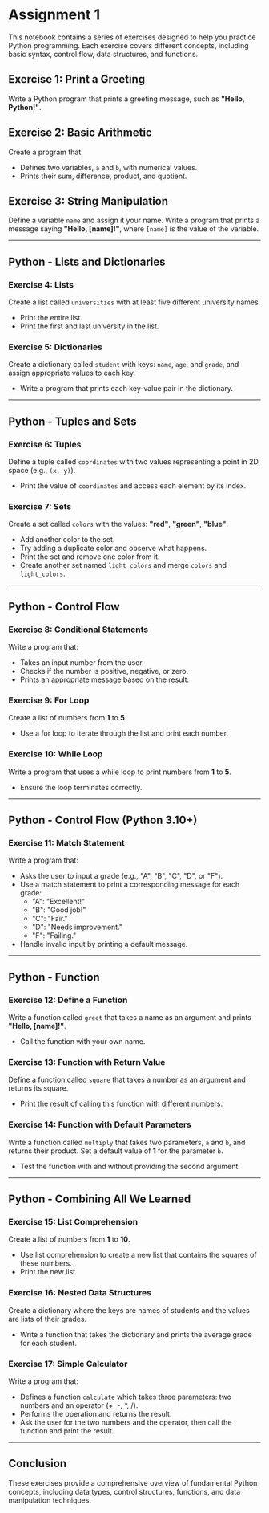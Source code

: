 # Assignment 1

This notebook contains a series of exercises designed to help you practice Python programming. Each exercise covers different concepts, including basic syntax, control flow, data structures, and functions.

## Exercise 1: Print a Greeting
Write a Python program that prints a greeting message, such as **"Hello, Python!"**.

## Exercise 2: Basic Arithmetic
Create a program that:
- Defines two variables, `a` and `b`, with numerical values.
- Prints their sum, difference, product, and quotient.

## Exercise 3: String Manipulation
Define a variable `name` and assign it your name. Write a program that prints a message saying **"Hello, [name]!"**, where `[name]` is the value of the variable.

---

## Python - Lists and Dictionaries

### Exercise 4: Lists
Create a list called `universities` with at least five different university names.
- Print the entire list.
- Print the first and last university in the list.

### Exercise 5: Dictionaries
Create a dictionary called `student` with keys: `name`, `age`, and `grade`, and assign appropriate values to each key.
- Write a program that prints each key-value pair in the dictionary.

---

## Python - Tuples and Sets

### Exercise 6: Tuples
Define a tuple called `coordinates` with two values representing a point in 2D space (e.g., `(x, y)`).
- Print the value of `coordinates` and access each element by its index.

### Exercise 7: Sets
Create a set called `colors` with the values: **"red"**, **"green"**, **"blue"**.
- Add another color to the set.
- Try adding a duplicate color and observe what happens.
- Print the set and remove one color from it.
- Create another set named `light_colors` and merge `colors` and `light_colors`.

---

## Python - Control Flow

### Exercise 8: Conditional Statements
Write a program that:
- Takes an input number from the user.
- Checks if the number is positive, negative, or zero.
- Prints an appropriate message based on the result.

### Exercise 9: For Loop
Create a list of numbers from **1** to **5**.
- Use a for loop to iterate through the list and print each number.

### Exercise 10: While Loop
Write a program that uses a while loop to print numbers from **1** to **5**.
- Ensure the loop terminates correctly.

---

## Python - Control Flow (Python 3.10+)

### Exercise 11: Match Statement
Write a program that:
- Asks the user to input a grade (e.g., "A", "B", "C", "D", or "F").
- Use a match statement to print a corresponding message for each grade:
  - "A": "Excellent!"
  - "B": "Good job!"
  - "C": "Fair."
  - "D": "Needs improvement."
  - "F": "Failing."
- Handle invalid input by printing a default message.

---

## Python - Function

### Exercise 12: Define a Function
Write a function called `greet` that takes a name as an argument and prints **"Hello, [name]!"**.
- Call the function with your own name.

### Exercise 13: Function with Return Value
Define a function called `square` that takes a number as an argument and returns its square.
- Print the result of calling this function with different numbers.

### Exercise 14: Function with Default Parameters
Write a function called `multiply` that takes two parameters, `a` and `b`, and returns their product. Set a default value of **1** for the parameter `b`.
- Test the function with and without providing the second argument.

---

## Python - Combining All We Learned

### Exercise 15: List Comprehension
Create a list of numbers from **1** to **10**.
- Use list comprehension to create a new list that contains the squares of these numbers.
- Print the new list.

### Exercise 16: Nested Data Structures
Create a dictionary where the keys are names of students and the values are lists of their grades.
- Write a function that takes the dictionary and prints the average grade for each student.

### Exercise 17: Simple Calculator
Write a program that:
- Defines a function `calculate` which takes three parameters: two numbers and an operator (+, -, *, /).
- Performs the operation and returns the result.
- Ask the user for the two numbers and the operator, then call the function and print the result.

---

## Conclusion
These exercises provide a comprehensive overview of fundamental Python concepts, including data types, control structures, functions, and data manipulation techniques.
